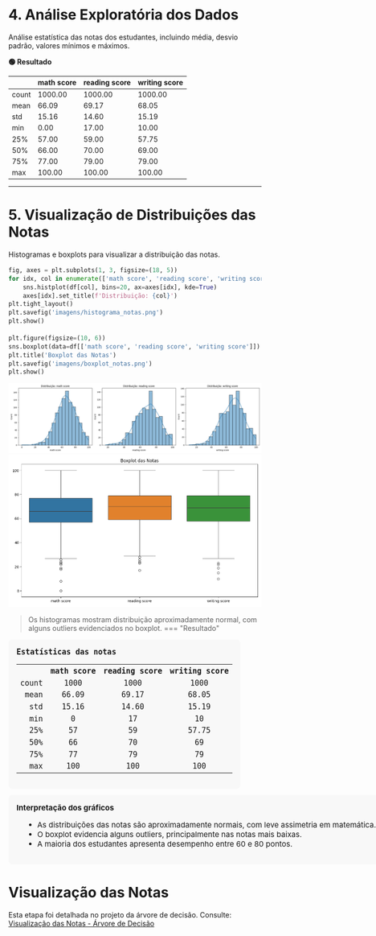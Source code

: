 # 4. Análise Exploratória dos Dados

Análise estatística das notas dos estudantes, incluindo média, desvio padrão, valores mínimos e máximos.


**🟢 Resultado**

|        | math score | reading score | writing score |
|--------|------------|--------------|--------------|
| count  | 1000.00    | 1000.00      | 1000.00      |
| mean   | 66.09      | 69.17        | 68.05        |
| std    | 15.16      | 14.60        | 15.19        |
| min    | 0.00       | 17.00        | 10.00        |
| 25%    | 57.00      | 59.00        | 57.75        |
| 50%    | 66.00      | 70.00        | 69.00        |
| 75%    | 77.00      | 79.00        | 79.00        |
| max    | 100.00     | 100.00       | 100.00       |

---

# 5. Visualização de Distribuições das Notas

Histogramas e boxplots para visualizar a distribuição das notas.

```python
fig, axes = plt.subplots(1, 3, figsize=(18, 5))
for idx, col in enumerate(['math score', 'reading score', 'writing score']):
    sns.histplot(df[col], bins=20, ax=axes[idx], kde=True)
    axes[idx].set_title(f'Distribuição: {col}')
plt.tight_layout()
plt.savefig('imagens/histograma_notas.png')
plt.show()

plt.figure(figsize=(10, 6))
sns.boxplot(data=df[['math score', 'reading score', 'writing score']])
plt.title('Boxplot das Notas')
plt.savefig('imagens/boxplot_notas.png')
plt.show()
```

![](imagens/histograma_notas.png)
![](imagens/boxplot_notas.png)

> Os histogramas mostram distribuição aproximadamente normal, com alguns outliers evidenciados no boxplot.
=== "Resultado"

<div style="font-family:monospace; font-size:15px; background:#f8f8f8; border-radius:8px; padding:16px; width:max-content;">
<b>Estatísticas das notas</b>
<table>
    <tr><th style="text-align:right;">&nbsp;</th><th style="text-align:center;">math score</th><th style="text-align:center;">reading score</th><th style="text-align:center;">writing score</th></tr>
    <tr><td style="text-align:right;">count</td><td style="text-align:center;">1000</td><td style="text-align:center;">1000</td><td style="text-align:center;">1000</td></tr>
    <tr><td style="text-align:right;">mean</td><td style="text-align:center;">66.09</td><td style="text-align:center;">69.17</td><td style="text-align:center;">68.05</td></tr>
    <tr><td style="text-align:right;">std</td><td style="text-align:center;">15.16</td><td style="text-align:center;">14.60</td><td style="text-align:center;">15.19</td></tr>
    <tr><td style="text-align:right;">min</td><td style="text-align:center;">0</td><td style="text-align:center;">17</td><td style="text-align:center;">10</td></tr>
    <tr><td style="text-align:right;">25%</td><td style="text-align:center;">57</td><td style="text-align:center;">59</td><td style="text-align:center;">57.75</td></tr>
    <tr><td style="text-align:right;">50%</td><td style="text-align:center;">66</td><td style="text-align:center;">70</td><td style="text-align:center;">69</td></tr>
    <tr><td style="text-align:right;">75%</td><td style="text-align:center;">77</td><td style="text-align:center;">79</td><td style="text-align:center;">79</td></tr>
    <tr><td style="text-align:right;">max</td><td style="text-align:center;">100</td><td style="text-align:center;">100</td><td style="text-align:center;">100</td></tr>
</table>
</div>

<div style="font-size:15px; margin-top:12px; background:#f8f8f8; border-radius:8px; padding:16px; width:max-content;">
<b>Interpretação dos gráficos</b>
<ul style="margin-left:16px;">
    <li>As distribuições das notas são aproximadamente normais, com leve assimetria em matemática.</li>
    <li>O boxplot evidencia alguns outliers, principalmente nas notas mais baixas.</li>
    <li>A maioria dos estudantes apresenta desempenho entre 60 e 80 pontos.</li>
</ul>
</div>

# Visualização das Notas

Esta etapa foi detalhada no projeto da árvore de decisão. Consulte:
[Visualização das Notas - Árvore de Decisão](https://snowdutra.github.io/Machine-Learning/arvore_decisao/visualizacao_notas/)
